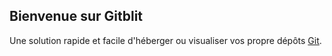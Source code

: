## Bienvenue sur Gitblit

Une solution rapide et facile d'héberger ou visualiser vos propre dépôts [Git](http://www.git-scm.com).
